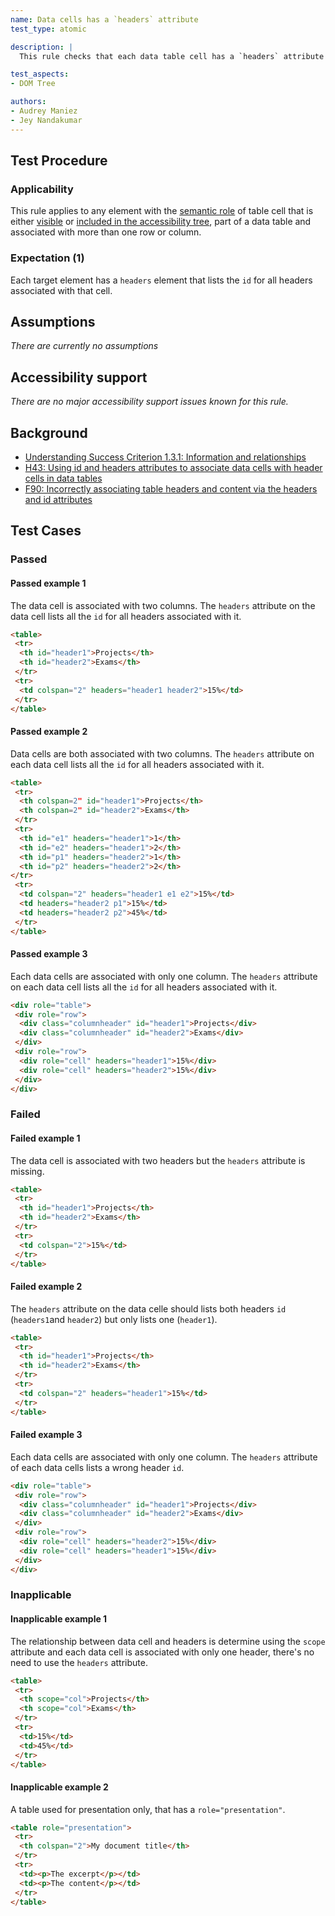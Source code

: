 ```yaml
---
name: Data cells has a `headers` attribute
test_type: atomic

description: |
  This rule checks that each data table cell has a `headers` attribute that references appropriate header cell `id`.

test_aspects:
- DOM Tree

authors:
- Audrey Maniez
- Jey Nandakumar
---
```


## Test Procedure

### Applicability

This rule applies to any element with the [semantic role](#semantic-role) of table cell that is either [visible](#visible) or [included in the accessibility tree](#included-in-the-accessibility-tree), part of a data table and associated with more than one row or column.

### Expectation (1)

Each target element has a `headers` element that lists the `id` for all headers associated with that cell.

## Assumptions

*There are currently no assumptions*

## Accessibility support

*There are no major accessibility support issues known for this rule.*

## Background

- [Understanding Success Criterion 1.3.1: Information and relationships](https://www.w3.org/WAI/WCAG21/Understanding/info-and-relationships.html)
- [H43: Using id and headers attributes to associate data cells with header cells in data tables](https://www.w3.org/WAI/WCAG21/Techniques/html/H43)
- [F90: Incorrectly associating table headers and content via the headers and id attributes](https://www.w3.org/WAI/WCAG21/Techniques/failures/F90)

## Test Cases

### Passed

#### Passed example 1

The data cell is associated with two columns. The `headers` attribute on the data cell lists all the `id` for all headers associated with it.

```html
<table>
 <tr>
  <th id="header1">Projects</th>
  <th id="header2">Exams</th>
 </tr>
 <tr>
  <td colspan="2" headers="header1 header2">15%</td>
 </tr>
</table>
```

#### Passed example 2

Data cells are both associated with two columns. The `headers` attribute on each data cell lists all the `id` for all headers associated with it.

```html
<table>
 <tr>
  <th colspan=2" id="header1">Projects</th>
  <th colspan=2" id="header2">Exams</th>
 </tr>
 <tr>
  <th id="e1" headers="header1">1</th>
  <th id="e2" headers="header1">2</th>
  <th id="p1" headers="header2">1</th>
  <th id="p2" headers="header2">2</th>
</tr>
 <tr>
  <td colspan="2" headers="header1 e1 e2">15%</td>
  <td headers="header2 p1">15%</td>
  <td headers="header2 p2">45%</td>
 </tr>
</table>
```

#### Passed example 3

Each data cells are associated with only one column. The `headers` attribute on each data cell lists all the `id` for all headers associated with it.

```html
<div role="table">
 <div role="row">
  <div class="columnheader" id="header1">Projects</div>
  <div class="columnheader" id="header2">Exams</div>
 </div>
 <div role="row">
  <div role="cell" headers="header1">15%</div>
  <div role="cell" headers="header2">15%</div>
 </div>
</div>
```

### Failed

#### Failed example 1

The data cell is associated with two headers but the `headers` attribute is missing. 

```html
<table>
 <tr>
  <th id="header1">Projects</th>
  <th id="header2">Exams</th>
 </tr>
 <tr>
  <td colspan="2">15%</td>
 </tr>
</table>
```

#### Failed example 2

The `headers` attribute on the data celle should lists both headers `id` (`headers1`and `header2`) but only lists one (`header1`).

```html
<table>
 <tr>
  <th id="header1">Projects</th>
  <th id="header2">Exams</th>
 </tr>
 <tr>
  <td colspan="2" headers="header1">15%</td>
 </tr>
</table>
```

#### Failed example 3

Each data cells are associated with only one column. The `headers` attribute of each data cells lists a wrong header `id`.

```html
<div role="table">
 <div role="row">
  <div class="columnheader" id="header1">Projects</div>
  <div class="columnheader" id="header2">Exams</div>
 </div>
 <div role="row">
  <div role="cell" headers="header2">15%</div>
  <div role="cell" headers="header1">15%</div>
 </div>
</div>
```

### Inapplicable

#### Inapplicable example 1

The relationship between data cell and headers is determine using the `scope` attribute and each data cell is associated with only one header, there's no need to use the `headers` attribute.

```html
<table>
 <tr>
  <th scope="col">Projects</th>
  <th scope="col">Exams</th>
 </tr>
 <tr>
  <td>15%</td>
  <td>45%</td>
 </tr>
</table>
```

#### Inapplicable example 2

A table used for presentation only, that has a `role="presentation"`. 

```html
<table role="presentation">
 <tr>
  <th colspan="2">My document title</th>
 </tr>
 <tr>
  <td><p>The excerpt</p></td>
  <td><p>The content</p></td>
 </tr>
</table>
```
